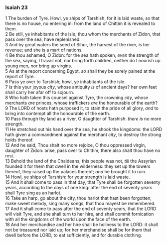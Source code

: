 ### Isaiah 23

1 The burden of Tyre. Howl, ye ships of Tarshish; for it is laid waste, so that there is no house, no entering in: from the land of Chittim it is revealed to them.  
2 Be still, ye inhabitants of the isle; thou whom the merchants of Zidon, that pass over the sea, have replenished.  
3 And by great waters the seed of Sihor, the harvest of the river, *is* her revenue; and she is a mart of nations.  
4 Be thou ashamed, O Zidon: for the sea hath spoken, *even* the strength of the sea, saying, I travail not, nor bring forth children, neither do I nourish up young men, *nor* bring up virgins.  
5 As at the report concerning Egypt, *so* shall they be sorely pained at the report of Tyre.  
6 Pass ye over to Tarshish; howl, ye inhabitants of the isle.  
7 *Is* this your joyous *city*, whose antiquity *is* of ancient days? her own feet shall carry her afar off to sojourn.  
8 Who hath taken this counsel against Tyre, the crowning *city*, whose merchants *are* princes, whose traffickers *are* the honourable of the earth?  
9 The LORD of hosts hath purposed it, to stain the pride of all glory, *and* to bring into contempt all the honourable of the earth.  
10 Pass through thy land as a river, O daughter of Tarshish: *there is* no more strength.  
11 He stretched out his hand over the sea, he shook the kingdoms: the LORD hath given a commandment against the merchant *city*, to destroy the strong holds thereof.  
12 And he said, Thou shalt no more rejoice, O thou oppressed virgin, daughter of Zidon: arise, pass over to Chittim; there also shalt thou have no rest.  
13 Behold the land of the Chaldeans; this people was not, *till* the Assyrian founded it for them that dwell in the wilderness: they set up the towers thereof, they raised up the palaces thereof; *and* he brought it to ruin.  
14 Howl, ye ships of Tarshish: for your strength is laid waste.  
15 And it shall come to pass in that day, that Tyre shall be forgotten seventy years, according to the days of one king: after the end of seventy years shall Tyre sing as an harlot.  
16 Take an harp, go about the city, thou harlot that hast been forgotten; make sweet melody, sing many songs, that thou mayest be remembered.  
17 And it shall come to pass after the end of seventy years, that the LORD will visit Tyre, and she shall turn to her hire, and shall commit fornication with all the kingdoms of the world upon the face of the earth.  
18 And her merchandise and her hire shall be holiness to the LORD: it shall not be treasured nor laid up; for her merchandise shall be for them that dwell before the LORD, to eat sufficiently, and for durable clothing.  
